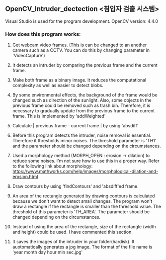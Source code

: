 ## OpenCV_Intruder_dectection <침입자 검출 시스템>

Visual Studio is used for the program development. OpenCV version: 4.4.0

### How does this program works:

1. Get webcam video frames. (This is can be changed to an another camera such as a CCTV. You can do this by changing parameter in 'VideoCapture') 

2. It detects an intruder by comparing the previous frame and the current frame. 

3. Make both frame as a binary image. It reduces the computational complexity as well as easier to detect blobs.

4. By some environmental effects, the background of the frame would be changed such as direction of the sunlight. Also, some objects in the previous frame could be removed such as trash bin. Therefore, it is necessary to gradually update from the previous frame to the current frame. This is implemented by 'addWeighted' 

5. Calculate | previous frame - current frame | by using 'absdiff'

6. Before this program detects the intruder, noise removal is essential. Therefore it thresholds minor noises. The threshold parameter is 'TH1' and the parameter should be changed depending on the circumstances.

7. Used a morphology method (MORPH_OPEN : erosion -> dilation) to reduce some noises. I'm not sure how to use this in a proper way.
Refer to the following link about morphology: https://www.mathworks.com/help/images/morphological-dilation-and-erosion.html
8. Draw contours by using 'findContours' and 'absdiff'ed frame.

9. An area of the rectangle generated by drawing contours is calculated because we don't want to detect small changes. The program won't draw a rectangle if the rectangle is smaller than the threshold value. The threshold of this parameter is 'TH_AREA'. The parameter should be changed depending on the circumstances.

10. Instead of using the area of the rectangle, size of the rectangle (width and height) could be used. I have commented this section.

11. It saves the images of the intruder in your folder(hardisk). It auotomatically generates a jpg image. The format of the file name is 'year month day hour min sec.jpg'


